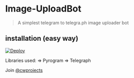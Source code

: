 # Image-UploadBot

> A simplest telegram to telegra.ph image uploader bot

## installation (easy way)

[![Deploy](https://www.herokucdn.com/deploy/button.svg)](https://heroku.com/deploy?template=https://github.com/Harely-Quinn/Image-UploadBot/tree/master)

Libraries used: => Pyrogram => Telegraph

Join [@cwprojects](https://t.me/cwprojects)
